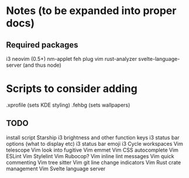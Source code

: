 # Notes (to be expanded into proper docs)

## Required packages
i3
neovim (0.5+)
nm-applet
feh
plug vim
rust-analyzer
svelte-language-server (and thus node)

# Scripts to consider adding
.xprofile (sets KDE styling)
.fehbg (sets wallpapers)

## TODO
install script
Starship
i3 brightness and other function keys
i3 status bar options (what to display etc)
i3 status bar emoji
i3 Cycle workspaces
Vim telescope
Vim look into fugitive
Vim emmet
Vim CSS autocomplete
Vim ESLint
Vim Stylelint
Vim Rubocop?
Vim inline lint messages
Vim quick commenting
Vim tree sitter
Vim git line change indicators
Vim Rust crate management
Vim Svelte language server
